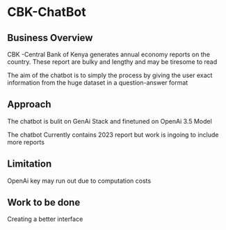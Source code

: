 # CBK-ChatBot

## Business Overview
CBK -Central Bank of Kenya generates annual economy reports on the country. These report are bulky and lengthy and may be tiresome to read

The aim of the chatbot is to simply the process by giving the user exact information from the huge dataset in a question-answer format

## Approach
The chatbot is bulit on GenAi Stack and finetuned on OpenAi 3.5 Model

The chatbot Currently contains 2023 report but work is ingoing to include more reports

## Limitation 
OpenAi key may run out due to computation costs

## Work to be done
Creating a better interface
